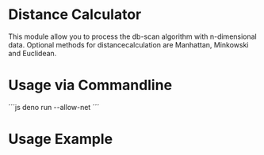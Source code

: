 # Distance Calculator
This module allow you to process the db-scan algorithm with n-dimensional data.
Optional methods for distancecalculation are Manhattan, Minkowski and Euclidean.
# Usage via Commandline
´´´js
deno run --allow-net 
´´´
# Usage Example
